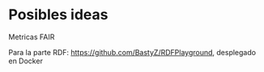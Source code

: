 # Posibles ideas

Metricas FAIR

Para la parte RDF: https://github.com/BastyZ/RDFPlayground, desplegado en Docker